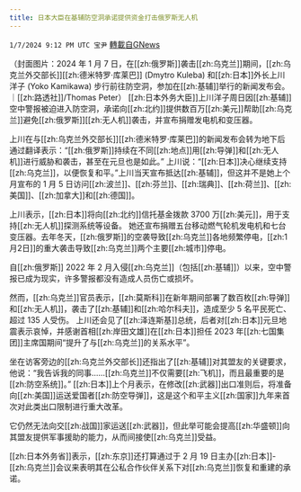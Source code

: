 ```yaml
---
title: 日本大臣在基辅防空洞承诺提供资金打击俄罗斯无人机
---
```

`1/7/2024 9:12 PM UTC 宝尹` [轉載自GNews](https://gnews.org/articles/2194493)

（封面图片：2024 年 1 月 7 日，在[[zh:俄罗斯]]袭击[[zh:乌克兰]]期间，[[zh:乌克兰外交部长]][[zh:德米特罗·库莱巴]] (Dmytro Kuleba) 和[[zh:日本]]外长上川洋子 (Yoko Kamikawa) 步行前往防空洞，参加在[[zh:基辅]]举行的新闻发布会。｜[[zh:路透社]]/Thomas Peter）
[[zh:日本外务大臣]]上川洋子周日因[[zh:基辅]]空中警报被迫进入防空洞，承诺向[[zh:北约]]提供数百万[[zh:美元]]帮助[[zh:乌克兰]]避免[[zh:俄罗斯]][[zh:无人机]]袭击，并宣布捐赠发电机和变压器。

上川在与[[zh:乌克兰外交部长]][[zh:德米特罗·库莱巴]]的新闻发布会转为地下后通过翻译表示：“[[zh:俄罗斯]]持续在不同[[zh:地点]]用[[zh:导弹]]和[[zh:无人机]]进行威胁和袭击，甚至在元旦也是如此。”
上川说：“[[zh:日本]]决心继续支持[[zh:乌克兰]]，以便恢复和平。”上川当天宣布抵达[[zh:基辅]]，但这并不是她上个月宣布的 1 月 5 日访问[[zh:波兰]]、[[zh:芬兰]]、[[zh:瑞典]]、[[zh:荷兰]]、[[zh:美国]]、[[zh:加拿大]]和[[zh:德国]]。

上川表示，[[zh:日本]]将向[[zh:北约]]信托基金拨款 3700 万[[zh:美元]]，用于支持[[zh:无人机]]探测系统等设备。
她还宣布捐赠五台移动燃气轮机发电机和七台变压器。去年冬天，[[zh:俄罗斯]]的空袭导致[[zh:乌克兰]]各地频繁停电，[[zh:1月2日]]的重大袭击导致[[zh:乌克兰]]两个主要[[zh:城市]]停电。

自[[zh:俄罗斯]] 2022 年 2 月入侵[[zh:乌克兰]]（包括[[zh:基辅]]）以来，空中警报已成为现实，许多警报都没有造成人员伤亡或损坏。

然而，[[zh:乌克兰]]官员表示，[[zh:莫斯科]]在新年期间部署了数百枚[[zh:导弹]]和[[zh:无人机]]，袭击了[[zh:基辅]]和[[zh:哈尔科夫]]，造成至少 5 名平民死亡、超过 135 人受伤。
上川还会见了[[zh:泽连斯基]]总统，后者对[[zh:日本]]元旦地震表示哀悼，并感谢首相[[zh:岸田文雄]]在[[zh:日本]]担任 2023 年[[zh:七国集团]]主席国期间“提升了与[[zh:乌克兰]]的关系水平”。

坐在访客旁边的[[zh:乌克兰外交部长]]还指出了[[zh:基辅]]对其盟友的关键要求，他说：“我告诉我的同事......[[zh:乌克兰]]不仅需要[[zh:飞机]]，而且最重要的是[[zh:防空系统]]。”
[[zh:日本]]上个月表示，在修改[[zh:武器]]出口准则后，将准备向[[zh:美国]]运送爱国者[[zh:防空导弹]]，这是这个和平主义[[zh:国家]]九年来首次对此类出口限制进行重大改革。

它仍然无法向交[[zh:战国]]家运送[[zh:武器]]，但此举可能会提高[[zh:华盛顿]]向其盟友提供军事援助的能力，从而间接使[[zh:乌克兰]]受益。

[[zh:日本外务省]]表示，[[zh:东京]]还打算通过于 2 月 19 日主办[[zh:日本]]-[[zh:乌克兰]]会议来表明其在公私合作伙伴关系下对[[zh:乌克兰]]恢复和重建的承诺。

